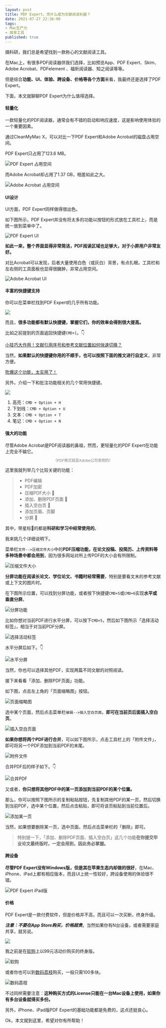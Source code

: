 ```yaml
---
layout: post
title: PDF Expert，凭什么成为文献阅读利器？
date: 2021-07-27 22:36:00
tags: 
- Mac生产力
- 效率工具
published: true
---
```




搞科研，我们总是希望找到一款称心的文献阅读工具。

在Mac上，有很多PDF阅读器供我们选择，比如预览App、PDF Expert、Skim、Adobe Acrobat、PDFelement 、福昕阅读器、知之阅读等等。

但是综合**功能、UI、体验、跨设备、价格等各个方面**来看，我最终还是选择了PDF Expert。

下面，本文就聊聊PDF Expert为什么值得选择。

#### 轻量化

一款轻量化的PDF阅读器，通常会有不错的启动和响应速度，这是影响使用体验的一个重要因素。

通过CleanMyMac X，可以对比一下PDF Expert和Adobe Acrobat的磁盘占用空间。

PDF Expert只占用了123.6 MB。

![PDF Expert 占用空间](https://figurebed-iseex.oss-cn-hangzhou.aliyuncs.com/img/20210727180624.png)

而Adobe Acrobat却占用了1.37 GB，相差如此之大。

![Adobe Acrobat 占用空间](https://figurebed-iseex.oss-cn-hangzhou.aliyuncs.com/img/20210727180740.png)



#### UI设计

UI方面，PDF Expert同样做得很出色。

如下图所示，PDF Expert并没有将太多的功能以按钮的形式放在工具栏上，而是统一放到菜单中了。

![PDF Expert UI](https://gitee.com/qnscholar/figurebed/raw/master/img/20210731102213.png)



**如此一来，整个界面显得非常简洁，PDF阅读区域也足够大，对于小屏用户非常友好。**

对比Acrobat可以发现，后者大量使用白色（或灰白）背景，有点扎眼。工具栏和左右侧的工具面板也显得很臃肿，非常占用空间。

![Adobe Acrobat UI](https://figurebed-iseex.oss-cn-hangzhou.aliyuncs.com/img/20210727181150.png)

#### 丰富的快捷键支持

你可以在菜单栏找到PDF Expert的几乎所有功能。

![](https://figurebed-iseex.oss-cn-hangzhou.aliyuncs.com/img/20210727182146.png)

而且，**很多功能都有默认快捷键，掌握它们，你的效率会得到很大提高。**

比如之前提到的页面返回快捷键`CMD+[`。👇

[小技巧大作用！文献引用序号和参考文献位置如何快速切换？](https://mp.weixin.qq.com/s/j8oy23ob_t5Zrzr3hRyESw)

当然，**如果默认的快捷键你用的不顺手，也可以按照下面的推文进行自定义**，非常方便。

[吹爆这个功能，太实用了！](https://mp.weixin.qq.com/s/rQxqzL1lqS77llbBDVdtew)

另外，介绍一下和批注功能相关的几个常用快捷键。

![](https://figurebed-iseex.oss-cn-hangzhou.aliyuncs.com/img/20210727182826.png)

1. 高亮：`CMD + Option + H`
2. 下划线：`CMD + Option + U`
3. 文本：`CMD + Option + T`
4. 笔记：`CMD + Option + N`

#### 强大的功能

尽管Adobe Acrobat是PDF阅读器的鼻祖，然而，更轻量化的PDF Expert在功能上完全不输它。

  <span style="line-height:1;padding:0px 20px;font-size:12px;display:block;text-align:center;color:gray;">（PDF格式就是Adobe公司发明的）</span>


这里我就列举几个比较关键的功能：

> - PDF编辑
> - PDF加密
> - 压缩PDF大小 🌟
> - 添加、删除PDF页面 🌟
> - 插入空白页 🌟
> - 添加页眉、页脚
> - 分屏 🌟

其中，带星标🌟的都是**科研和学习中经常使用的**。

我来挑几个详细说明下。

菜单栏`文件-->压缩文件大小`中的**PDF压缩功能，在论文投稿、投简历、上传资料等多种场景中都会用到**，因为很多网站对所上传PDF的大小会有所限制。

![压缩文件大小](https://figurebed-iseex.oss-cn-hangzhou.aliyuncs.com/img/20210727184658.png)

**分屏功能在阅读长论文、学位论文、书籍时经常需要**，特别是要看文末的参考文献或上下文的图片时。

在下图所示位置，可以找到分屏功能，或者按下快捷键`CMD+5`或`CMD+6`实现**水平或垂直分屏**。

![分屏功能](https://gitee.com/qnscholar/figurebed/raw/master/img/20210731102022.png)

比如你想对当前PDF进行水平分屏，可以按下`CMD+5`，然后如下图所示「选择活动标签」，相当于对当前PDF分屏。

![选择活动标签](https://figurebed-iseex.oss-cn-hangzhou.aliyuncs.com/img/20210727185511.png)

水平分屏后如下。👇

![水平分屏](https://gitee.com/qnscholar/figurebed/raw/master/img/20210731102116.png)



当然，你也可以选择其他PDF，实现两篇不同文献的对照阅读。

接下来看看「添加、删除PDF页面」功能。

如下图，点击左上角的「页面缩略图」按钮。

![页面缩略图](https://figurebed-iseex.oss-cn-hangzhou.aliyuncs.com/img/20210727190029.png)

选中某个页面，然后点击菜单栏`编辑-->插入空白页面`，**即可在当前页后面插入空白页**。

![插入空白页面](https://figurebed-iseex.oss-cn-hangzhou.aliyuncs.com/img/20210727190228.png)

**如果你想将两个PDF进行合并**，可以如下图所示，点击工具栏上的「附件文件」，即可将另一个PDF添加到当前PDF的末尾。

![附件文件](https://figurebed-iseex.oss-cn-hangzhou.aliyuncs.com/img/20210727190549.png)

合并PDF后的样子如下。👇

![合并PDF](https://figurebed-iseex.oss-cn-hangzhou.aliyuncs.com/img/20210727190722.png)

又或者，**你只想将其他PDF中的某一页添加到当前PDF的某个位置。**

那么，你可以按照下图所示的复制粘贴按钮，先复制其他PDF的某一页，然后切换到当前PDF，选中某个位置，然后点击粘贴，即可将该页粘贴到当前位置后。

![添加某一页](https://figurebed-iseex.oss-cn-hangzhou.aliyuncs.com/img/20210727190949.png)

当然，如果想要删除某一页，选中页面，然后点击菜单栏的「删除」即可。

> 特别提一下，「添加、删除PDF页面、插入空白页」这几个功能**在你提交毕业论文最终版时，一定会用到，因此务必掌握。**

#### 跨设备

**尽管PDF Expert没有Windows版，但是其在苹果生态内却做的很好**，在Mac、iPhone、iPad上都有相应版本，而且UI上统一性较好，跨设备使用的体验很不错。


![PDF Expert iPad版](https://figurebed-iseex.oss-cn-hangzhou.aliyuncs.com/img/20210727192455.PNG)



#### 价格

PDF Expert是一款付费软件，但是价格并不高，而且可以一次买断，终身升级。

***注意：不要在App Store购买，价格超贵***。当然如果你有N台设备，或者需要家庭共享，就另说。

![](https://figurebed-iseex.oss-cn-hangzhou.aliyuncs.com/img/20210727192710.png)

我之前是在[软购](https://apsgo.com "软购")上以99元活动价购买的终身版。


![软购](https://figurebed-iseex.oss-cn-hangzhou.aliyuncs.com/img/20210727193006.png)

或者你也可以到[数码荔枝](https://www.lizhi.io "数码荔枝")购买，一般只需100多块。

![数码荔枝](https://figurebed-iseex.oss-cn-hangzhou.aliyuncs.com/img/20210727193315.png)

不过同样需要注意：**这种购买方式的License只能在一台Mac设备上使用，如果你有多台设备就得买多份。**

另外，iPhone、iPad版PDF Expert的基础功能都是免费的，这点还挺良心。

Ok，本文就到这里，希望对你有所帮助！